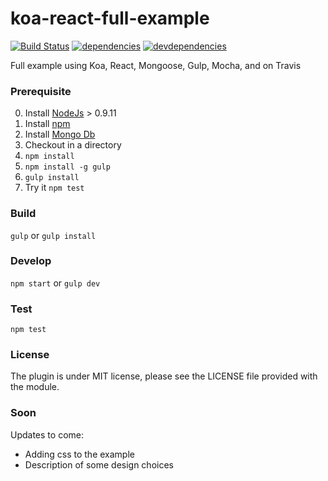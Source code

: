 # koa-react-full-example

[![Build Status][travis.img]][travis.url]
[![dependencies][deps.img]][deps.url]
[![devdependencies][devdeps.img]][devdeps.url]

Full example using Koa, React, Mongoose, Gulp, Mocha, and on Travis

### Prerequisite

0. Install [NodeJs](http://nodejs.org/download/) > 0.9.11
0. Install [npm](https://www.npmjs.org/)
0. Install [Mongo Db](http://www.mongodb.org/downloads)
0. Checkout in a directory
0. `npm install`
0. `npm install -g gulp`
0. `gulp install`
0. Try it `npm test`

### Build

`gulp` or `gulp install`

### Develop

`npm start` or `gulp dev`

### Test

`npm test`


### License

The plugin is under MIT license, please see the LICENSE file provided with the module.

### Soon

Updates to come:

 - Adding css to the example
 - Description of some design choices

[travis.img]: https://api.travis-ci.org/dozoisch/koa-react-full-example.png
[travis.url]: https://travis-ci.org/dozoisch/koa-react-full-example
[deps.img]: https://david-dm.org/dozoisch/koa-react-full-example.png
[deps.url]: https://david-dm.org/dozoisch/koa-react-full-example
[devdeps.img]: https://david-dm.org/dozoisch/koa-react-full-example/dev-status.png
[devdeps.url]: https://david-dm.org/dozoisch/koa-react-full-example#info=devDependencies
